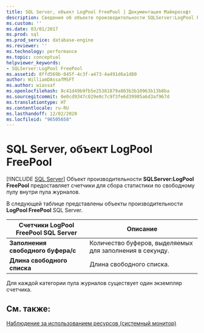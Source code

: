 ```yaml
---
title: SQL Server, объект LogPool FreePool | Документация Майкрософт
description: Сведения об объекте производительности SQLServer:LogPool FreePool, который предоставляет счетчики для сбора статистики по свободному пулу внутри пула журналов.
ms.custom: ''
ms.date: 03/01/2017
ms.prod: sql
ms.prod_service: database-engine
ms.reviewer: ''
ms.technology: performance
ms.topic: conceptual
helpviewer_keywords:
- SQLServer:LogPool FreePool
ms.assetid: 8ffd569b-045f-4c3f-a473-4a491d6a1d80
author: WilliamDAssafMSFT
ms.author: wiassaf
ms.openlocfilehash: 8c41d49b9fb5e25381879a803b3b10963b13b8ba
ms.sourcegitcommit: 0e0cd9347c029e0c7c9f3fe6d39985a6d3af967d
ms.translationtype: HT
ms.contentlocale: ru-RU
ms.lasthandoff: 12/02/2020
ms.locfileid: "96505658"
---
```

# <a name="sql-server-logpool-freepool-object"></a>SQL Server, объект LogPool FreePool
 [!INCLUDE [SQL Server](../../includes/applies-to-version/sqlserver.md)]
Объект производительности **SQLServer:LogPool FreePool** предоставляет счетчики для сбора статистики по свободному пулу внутри пула журналов.

В следующей таблице представлены объекты производительности **LogPool FreePool** SQL Server.

|**Счетчики LogPool FreePool SQL Server**|Описание|  
|-------------|-----------------|  
|**Заполнения свободного буфера/с**|Количество буферов, выделяемых для заполнения в секунду.|
|**Длина свободного списка**|Длина свободного списка.|

Для каждой категории пула журналов существует один экземпляр счетчика.

## <a name="see-also"></a>См. также:  
[Наблюдение за использованием ресурсов (системный монитор)](../../relational-databases/performance-monitor/monitor-resource-usage-system-monitor.md)

